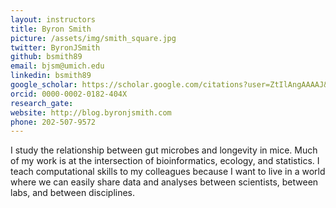 ```yaml
---
layout: instructors
title: Byron Smith
picture: /assets/img/smith_square.jpg
twitter: ByronJSmith
github: bsmith89
email: bjsm@umich.edu
linkedin: bsmith89
google_scholar: https://scholar.google.com/citations?user=ZtIlAngAAAAJ&hl=en
orcid: 0000-0002-0182-404X
research_gate:
website: http://blog.byronjsmith.com
phone: 202-507-9572
---
```


I study the relationship between gut microbes and longevity in mice.
Much of my work is at the intersection of bioinformatics, ecology, and
statistics.
I teach computational skills to my colleagues because I want to live in a world
where we can easily share data and analyses between scientists, between labs,
and between disciplines.
